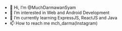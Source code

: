- 👋 Hi, I’m @MuchDarmawanSyam
- 👀 I’m interested in Web and Android Development
- 🌱 I’m currently learning ExpressJS, ReactJS and Java
- 📫 How to reach me mch_darma(Instagram)

<!---
MuchDarmawanSyam/MuchDarmawanSyam is a ✨ special ✨ repository because its `README.md` (this file) appears on your GitHub profile.
You can click the Preview link to take a look at your changes.
--->
